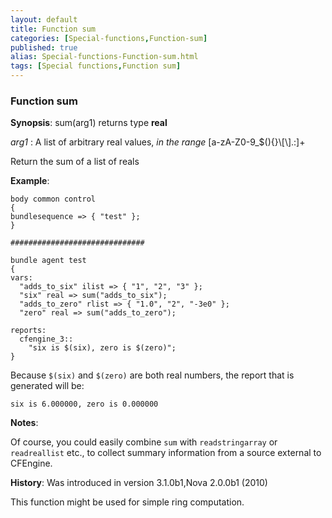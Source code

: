 ```yaml
---
layout: default
title: Function sum
categories: [Special-functions,Function-sum]
published: true
alias: Special-functions-Function-sum.html
tags: [Special functions,Function sum]
---
```


### Function sum

**Synopsis**: sum(arg1) returns type **real**

  
 *arg1* : A list of arbitrary real values, *in the range*
[a-zA-Z0-9\_\$(){}\\[\\].:]+   

Return the sum of a list of reals

**Example**:  
   

```cf3
body common control
{
bundlesequence => { "test" };
}

##############################

bundle agent test
{
vars:
  "adds_to_six" ilist => { "1", "2", "3" };
  "six" real => sum("adds_to_six");
  "adds_to_zero" rlist => { "1.0", "2", "-3e0" };
  "zero" real => sum("adds_to_zero");

reports:
  cfengine_3::
    "six is $(six), zero is $(zero)";
}
```

Because `$(six)` and `$(zero)` are both real numbers, the report that is
generated will be:

```cf3
six is 6.000000, zero is 0.000000
```

**Notes**:  
   
 Of course, you could easily combine `sum` with `readstringarray` or
`readreallist` etc., to collect summary information from a source
external to CFEngine.

**History**: Was introduced in version 3.1.0b1,Nova 2.0.0b1 (2010)

This function might be used for simple ring computation.
